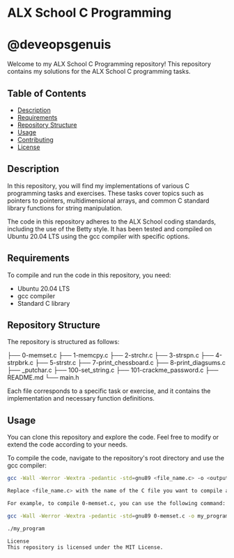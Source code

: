 # ALX School C Programming 
# @deveopsgenuis 

Welcome to my ALX School C Programming repository! This repository contains my solutions for the ALX School C programming tasks.

## Table of Contents

- [Description](#description)
- [Requirements](#requirements)
- [Repository Structure](#repository-structure)
- [Usage](#usage)
- [Contributing](#contributing)
- [License](#license)

## Description

In this repository, you will find my implementations of various C programming tasks and exercises. These tasks cover topics such as pointers to pointers, multidimensional arrays, and common C standard library functions for string manipulation.

The code in this repository adheres to the ALX School coding standards, including the use of the Betty style. It has been tested and compiled on Ubuntu 20.04 LTS using the gcc compiler with specific options.

## Requirements

To compile and run the code in this repository, you need:

- Ubuntu 20.04 LTS
- gcc compiler
- Standard C library

## Repository Structure

The repository is structured as follows:

├── 0-memset.c
├── 1-memcpy.c
├── 2-strchr.c
├── 3-strspn.c
├── 4-strpbrk.c
├── 5-strstr.c
├── 7-print_chessboard.c
├── 8-print_diagsums.c
├── _putchar.c
├── 100-set_string.c
├── 101-crackme_password.c
├── README.md
└── main.h


Each file corresponds to a specific task or exercise, and it contains the implementation and necessary function definitions.

## Usage

You can clone this repository and explore the code. Feel free to modify or extend the code according to your needs.

To compile the code, navigate to the repository's root directory and use the gcc compiler:

```bash
gcc -Wall -Werror -Wextra -pedantic -std=gnu89 <file_name.c> -o <output_file>

Replace <file_name.c> with the name of the C file you want to compile and <output_file> with the desired name of the compiled executable.

For example, to compile 0-memset.c, you can use the following command:

gcc -Wall -Werror -Wextra -pedantic -std=gnu89 0-memset.c -o my_program

./my_program

License
This repository is licensed under the MIT License.
